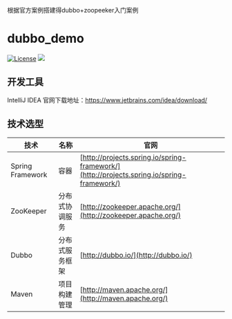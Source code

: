 根据官方案例搭建得dubbo+zoopeeker入门案例
# dubbo_demo
[![License](http://img.shields.io/badge/license-apache%202-brightgreen.svg)](https://github.com/ChinaXiaoMing/dubbo_demo/blob/master/LICENSE)
[![](https://img.shields.io/badge/Author-fuyuanming-orange.svg)](https://github.com/ChinaXiaoMing)

## 开发工具
IntelliJ IDEA 官网下载地址：https://www.jetbrains.com/idea/download/

## 技术选型
技术 | 名称 | 官网
----|------|----
Spring Framework | 容器  | [http://projects.spring.io/spring-framework/](http://projects.spring.io/spring-framework/)
ZooKeeper | 分布式协调服务  | [http://zookeeper.apache.org/](http://zookeeper.apache.org/)
Dubbo | 分布式服务框架  | [http://dubbo.io/](http://dubbo.io/)
Maven | 项目构建管理  | [http://maven.apache.org/](http://maven.apache.org/)

